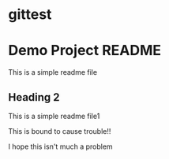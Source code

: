 # gittest

# Demo Project README

This is a simple readme file

## Heading 2
This is a simple readme file1

This is bound to cause trouble!!

I hope this isn't much a problem


